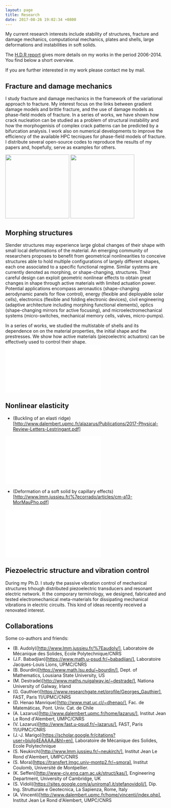 ```yaml
---
layout: page
title: Research
date: 2017-08-26 19:02:34 +0800
---
```

My current research interests include stability of structures,
fracture and damage mechanics, computational mechanics,
plates and shells, large deformations and instabilities in soft solids.

The [H.D.R report](http://www.lmm.jussieu.fr/~corrado/articles/hdr-small.pdf) gives more details on my works in the period 2006-2014. You find below a short overview.

If you are further interested in my work please contact me by mail.

## Fracture and damage mechanics
I study fracture and damage mechanics in the framework of the variational approach
 to fracture. My interest focus on the links between gradient damage models and brittle fracture, and the use of damage models as phase-field models of fracture.
In a series of works, we have shown how crack nucleation can be studied  as a problem of structural instability and how the morphogenisis of complex crack patterns can be predicted by a bifurcation analysis.
I work also on numerical developments to improve the efficiency of the available HPC tecniques for phase-field models of fracture. I distribute several open-source codes to reproduce the results of my papers and, hopefully, serve as examples for others.

<img style="float: center; margin: 0px 0px 0px 0px;" src="{{site.baseurl}}/images/Wafer-init-0_28Mnd-tridelaunay-0144.pdf" width="200" />
<img style="float: center; margin: 0px 0px 0px 0px;" src="{{site.baseurl}}/images/tshock.png" width="200" />


## Morphing structures

Slender structures may experience large global changes of their shape with small local deformations of the material. An emerging community of researchers proposes to benefit from geometrical nonlinearities to conceive structures able to hold multiple configurations of largely different shapes, each one associated to a specific functional regime. Similar systems are currently denoted as morphing, or shape-changing, structures. Their careful design can exploit geometric nonlinear effects to obtain great changes in shape through active materials with limited actuation power. Potential applications encompass aeronautics (shape-changing aerodynamic panels for flow control), energy (flexible and deployable solar cells), electronics (flexible and folding electronic devices), civil engineering (adaptive architecture including morphing functional elements), optics (shape-changing mirrors for active focusing), and microelectromechanical systems (micro-switches, mechanical memory cells, valves, micro-pumps).

In a series of works, we studied the multistable of shells and its dependence on on the material properties, the initial shape and the prestresses. We show how active materials (piezoelectric actuators) can be effectively used to control their shape.
![]({{site.baseurl}}/images/coverimage-cm.pdf)

## Nonlinear elasticity

- (Buckling of an elasti ridge)[http://www.dalembert.upmc.fr/alazarus/Publications/2017-Physical-Review-Letters-Lestringant.pdf]

![]({{site.baseurl}}/images/ridge.pdf)

- (Deformation of a soft solid by capillary effects)[http://www.lmm.jussieu.fr/%7ecorrado/articles/cm-a13-MorMauPho.pdf]

![]({{site.baseurl}}/images/Box_gamma0_5.pdf)


## Piezoelectric structure and vibration control
During my Ph.D. I study the passive vibration control of mechanical structures trhough distributed piezoelectric transducers and resonant electric network. It the comporary terminology, we designed, fabricated and tested electromechanical meta-materials for dissipating mechanical vibrations in electric circuits. This kind of ideas recently received a renovated interest.

## Collaborations

Some co-authors and friends:

 - (B. Audoly)[http://www.lmm.jussieu.fr/%7Eaudoly/], Laboratoire de Mécanique des Solides, Ecole Polytechnique/CNRS
 - (J.F. Babadjian)[https://www.math.u-psud.fr/~babadjian/], Laboratoire Jacques-Louis Lions, UPMC/CNRS
 - (B. Bourdin)[https://www.math.lsu.edu/~bourdin/], Dept. of Mathematics, Lousiana State University, US
 - (M. Destrade)[http://www.maths.nuigalway.ie/~destrade/], Nationa University of Galway, Irland
 - (G. Gauthier)[https://www.researchgate.net/profile/Georges_Gauthier], FAST, Paris 11/UPMC/CNRS
 - (D. Henao Manrique)[http://www.mat.uc.cl/~dhenao/], Fac. de Matemáticas, Pont. Univ. Cat. de Chile
 - (A. Lazarus)[http://www.dalembert.upmc.fr/home/lazarus/], Institut Jean Le Rond d'Alembert, UMPC/CNRS
 - (V. Lazarus)[http://www.fast.u-psud.fr/~lazarus/], FAST, Paris 11/UPMC/CNRS
 - (J.-J. Marigo)[https://scholar.google.fr/citations?user=biuIg4EAAAAJ&hl=en], Laboratoire de Mécanique des Solides, Ecole Polytechnique
 - (S. Neukirch)[http://www.lmm.jussieu.fr/~neukirch/], Institut Jean Le Rond d'Alembert, UMPC/CNRS
 - (S. Mora)[https://transfert.lmgc.univ-montp2.fr/~smora], Institut Coulomb, Université de Montpellier.
 - (K. Seffen)[http://www-civ.eng.cam.ac.uk/struct/kas/], Engineering Department, University of Cambridge, UK
 - (S. Vidoli)[https://sites.google.com/a/uniroma1.it/stefanovidoli/], Dip. Ing. Strutturale e Geotecnica, La Sapienza, Rome, Italy
 - (A. Vincenti)[http://www.dalembert.upmc.fr/home/vincenti/index.php], Institut Jean Le Rond d'Alembert, UMPC/CNRS
